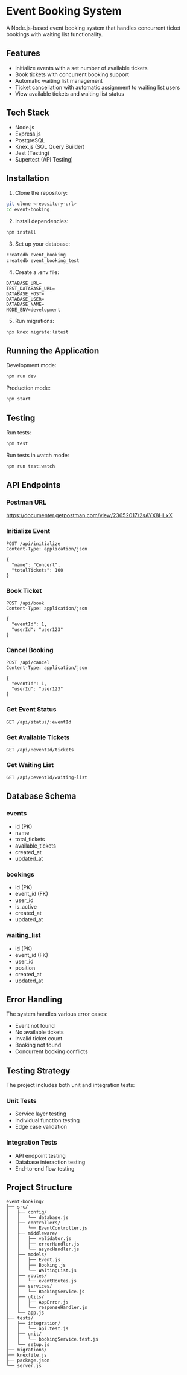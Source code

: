 # Event Booking System

A Node.js-based event booking system that handles concurrent ticket bookings with waiting list functionality.

## Features

- Initialize events with a set number of available tickets
- Book tickets with concurrent booking support
- Automatic waiting list management
- Ticket cancellation with automatic assignment to waiting list users
- View available tickets and waiting list status

## Tech Stack

- Node.js
- Express.js
- PostgreSQL
- Knex.js (SQL Query Builder)
- Jest (Testing)
- Supertest (API Testing)

## Installation

1. Clone the repository:

```bash
git clone <repository-url>
cd event-booking
```

2. Install dependencies:

```bash
npm install
```

3. Set up your database:

```bash
createdb event_booking
createdb event_booking_test
```

4. Create a .env file:

```env
DATABASE_URL=
TEST_DATABASE_URL=
DATABASE_HOST=
DATABASE_USER=
DATABASE_NAME=
NODE_ENV=development
```

5. Run migrations:

```bash
npx knex migrate:latest
```

## Running the Application

Development mode:

```bash
npm run dev
```

Production mode:

```bash
npm start
```

## Testing

Run tests:

```bash
npm test
```

Run tests in watch mode:

```bash
npm run test:watch
```

## API Endpoints

### Postman URL

https://documenter.getpostman.com/view/23652017/2sAYX8HLxX

### Initialize Event

```http
POST /api/initialize
Content-Type: application/json

{
  "name": "Concert",
  "totalTickets": 100
}
```

### Book Ticket

```http
POST /api/book
Content-Type: application/json

{
  "eventId": 1,
  "userId": "user123"
}
```

### Cancel Booking

```http
POST /api/cancel
Content-Type: application/json

{
  "eventId": 1,
  "userId": "user123"
}
```

### Get Event Status

```http
GET /api/status/:eventId
```

### Get Available Tickets

```http
GET /api/:eventId/tickets
```

### Get Waiting List

```http
GET /api/:eventId/waiting-list
```

## Database Schema

### events

- id (PK)
- name
- total_tickets
- available_tickets
- created_at
- updated_at

### bookings

- id (PK)
- event_id (FK)
- user_id
- is_active
- created_at
- updated_at

### waiting_list

- id (PK)
- event_id (FK)
- user_id
- position
- created_at
- updated_at

## Error Handling

The system handles various error cases:

- Event not found
- No available tickets
- Invalid ticket count
- Booking not found
- Concurrent booking conflicts

## Testing Strategy

The project includes both unit and integration tests:

### Unit Tests

- Service layer testing
- Individual function testing
- Edge case validation

### Integration Tests

- API endpoint testing
- Database interaction testing
- End-to-end flow testing

## Project Structure

```
event-booking/
├── src/
│   ├── config/
│   │   └── database.js
│   ├── controllers/
│   │   └── EventController.js
│   ├── middleware/
│   │   ├── validator.js
│   │   ├── errorHandler.js
│   │   └── asyncHandler.js
│   ├── models/
│   │   ├── Event.js
│   │   ├── Booking.js
│   │   └── WaitingList.js
│   ├── routes/
│   │   └── eventRoutes.js
│   ├── services/
│   │   └── BookingService.js
│   ├── utils/
│   │   ├── AppError.js
│   │   └── responseHandler.js
│   └── app.js
├── tests/
│   ├── integration/
│   │   └── api.test.js
│   ├── unit/
│   │   └── bookingService.test.js
│   └── setup.js
├── migrations/
├── knexfile.js
├── package.json
└── server.js
```

